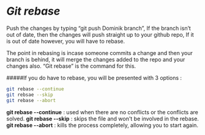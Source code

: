 # *__Git rebase__*

Push the changes by typing “git push Dominik branch”, If the branch isn’t out of date, then the changes will push straight up to your github repo, If it is out of date however, you will have to rebase.

The point in rebasing is incase someone commits a change and then your branch is behind, it will merge the changes added to the repo and your changes also. “Git rebase” is the command for this.

#####If you do have to rebase, you will be presented with 3 options :
```sh
git rebase --continue
git rebsae --skip
git rebase --abort
```
**git rebase --continue** : used when there are no conflicts or the conflicts are solved.
**git rebase --skip** : skips the file and won't be involved in the rebase.
**git rebase --abort** : kills the process completely, allowing you to start again.